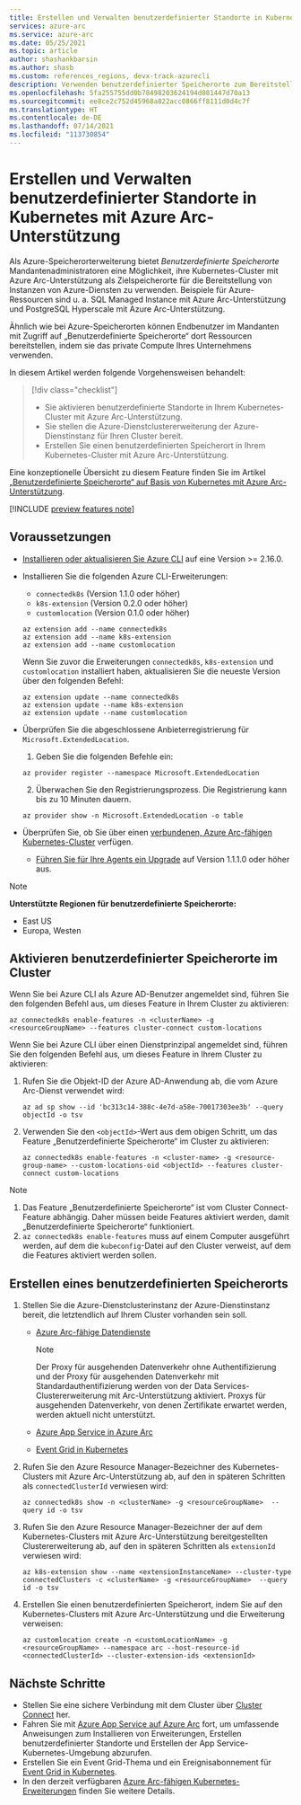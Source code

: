 ```yaml
---
title: Erstellen und Verwalten benutzerdefinierter Standorte in Kubernetes mit Azure Arc-Unterstützung
services: azure-arc
ms.service: azure-arc
ms.date: 05/25/2021
ms.topic: article
author: shashankbarsin
ms.author: shasb
ms.custom: references_regions, devx-track-azurecli
description: Verwenden benutzerdefinierter Speicherorte zum Bereitstellen von Azure-PaaS-Diensten in Kubernetes-Clustern mit Azure Arc-Unterstützung
ms.openlocfilehash: 5fa255755dd0b78498203624194d081447d70a13
ms.sourcegitcommit: ee8ce2c752d45968a822acc0866ff8111d0d4c7f
ms.translationtype: HT
ms.contentlocale: de-DE
ms.lasthandoff: 07/14/2021
ms.locfileid: "113730854"
---
```

# <a name="create-and-manage-custom-locations-on-azure-arc-enabled-kubernetes"></a>Erstellen und Verwalten benutzerdefinierter Standorte in Kubernetes mit Azure Arc-Unterstützung

Als Azure-Speicherorterweiterung bietet *Benutzerdefinierte Speicherorte* Mandantenadministratoren eine Möglichkeit, ihre Kubernetes-Cluster mit Azure Arc-Unterstützung als Zielspeicherorte für die Bereitstellung von Instanzen von Azure-Diensten zu verwenden. Beispiele für Azure-Ressourcen sind u. a. SQL Managed Instance mit Azure Arc-Unterstützung und PostgreSQL Hyperscale mit Azure Arc-Unterstützung.

Ähnlich wie bei Azure-Speicherorten können Endbenutzer im Mandanten mit Zugriff auf „Benutzerdefinierte Speicherorte“ dort Ressourcen bereitstellen, indem sie das private Compute Ihres Unternehmens verwenden.

In diesem Artikel werden folgende Vorgehensweisen behandelt:
> [!div class="checklist"]
> * Sie aktivieren benutzerdefinierte Standorte in Ihrem Kubernetes-Cluster mit Azure Arc-Unterstützung.
> * Sie stellen die Azure-Dienstclustererweiterung der Azure-Dienstinstanz für Ihren Cluster bereit.
> * Erstellen Sie einen benutzerdefinierten Speicherort in Ihrem Kubernetes-Cluster mit Azure Arc-Unterstützung.

Eine konzeptionelle Übersicht zu diesem Feature finden Sie im Artikel [„Benutzerdefinierte Speicherorte“ auf Basis von Kubernetes mit Azure Arc-Unterstützung](conceptual-custom-locations.md).

[!INCLUDE [preview features note](./includes/preview/preview-callout.md)]

## <a name="prerequisites"></a>Voraussetzungen

- [Installieren oder aktualisieren Sie Azure CLI](/cli/azure/install-azure-cli) auf eine Version >= 2.16.0.

- Installieren Sie die folgenden Azure CLI-Erweiterungen:
    - `connectedk8s` (Version 1.1.0 oder höher)
    - `k8s-extension` (Version 0.2.0 oder höher)
    - `customlocation` (Version 0.1.0 oder höher) 
  
    ```azurecli
    az extension add --name connectedk8s
    az extension add --name k8s-extension
    az extension add --name customlocation
    ```
    
    Wenn Sie zuvor die Erweiterungen `connectedk8s`, `k8s-extension` und `customlocation` installiert haben, aktualisieren Sie die neueste Version über den folgenden Befehl:

    ```azurecli
    az extension update --name connectedk8s
    az extension update --name k8s-extension
    az extension update --name customlocation
    ```

- Überprüfen Sie die abgeschlossene Anbieterregistrierung für `Microsoft.ExtendedLocation`.
    1. Geben Sie die folgenden Befehle ein:
    
    ```azurecli
    az provider register --namespace Microsoft.ExtendedLocation
    ```

    2. Überwachen Sie den Registrierungsprozess. Die Registrierung kann bis zu 10 Minuten dauern.
    
    ```azurecli
    az provider show -n Microsoft.ExtendedLocation -o table
    ```

- Überprüfen Sie, ob Sie über einen [verbundenen, Azure Arc-fähigen Kubernetes-Cluster](quickstart-connect-cluster.md) verfügen.
    - [Führen Sie für Ihre Agents ein Upgrade](agent-upgrade.md#manually-upgrade-agents) auf Version 1.1.1.0 oder höher aus.

>[!NOTE]
>**Unterstützte Regionen für benutzerdefinierte Speicherorte:**
>* East US
>* Europa, Westen

## <a name="enable-custom-locations-on-cluster"></a>Aktivieren benutzerdefinierter Speicherorte im Cluster

Wenn Sie bei Azure CLI als Azure AD-Benutzer angemeldet sind, führen Sie den folgenden Befehl aus, um dieses Feature in Ihrem Cluster zu aktivieren:

```console
az connectedk8s enable-features -n <clusterName> -g <resourceGroupName> --features cluster-connect custom-locations
```

Wenn Sie bei Azure CLI über einen Dienstprinzipal angemeldet sind, führen Sie den folgenden Befehl aus, um dieses Feature in Ihrem Cluster zu aktivieren:

1. Rufen Sie die Objekt-ID der Azure AD-Anwendung ab, die vom Azure Arc-Dienst verwendet wird:

    ```console
    az ad sp show --id 'bc313c14-388c-4e7d-a58e-70017303ee3b' --query objectId -o tsv
    ```

1. Verwenden Sie den `<objectId>`-Wert aus dem obigen Schritt, um das Feature „Benutzerdefinierte Speicherorte“ im Cluster zu aktivieren:

    ```console
    az connectedk8s enable-features -n <cluster-name> -g <resource-group-name> --custom-locations-oid <objectId> --features cluster-connect custom-locations
    ```

> [!NOTE]
> 1. Das Feature „Benutzerdefinierte Speicherorte“ ist vom Cluster Connect-Feature abhängig. Daher müssen beide Features aktiviert werden, damit „Benutzerdefinierte Speicherorte“ funktioniert.
> 2. `az connectedk8s enable-features` muss auf einem Computer ausgeführt werden, auf dem die `kubeconfig`-Datei auf den Cluster verweist, auf dem die Features aktiviert werden sollen.

## <a name="create-custom-location"></a>Erstellen eines benutzerdefinierten Speicherorts

1. Stellen Sie die Azure-Dienstclusterinstanz der Azure-Dienstinstanz bereit, die letztendlich auf Ihrem Cluster vorhanden sein soll.

    * [Azure Arc-fähige Datendienste](../data/create-data-controller-direct-cli.md#create-the-arc-data-services-extension)

        > [!NOTE]
        > Der Proxy für ausgehenden Datenverkehr ohne Authentifizierung und der Proxy für ausgehenden Datenverkehr mit Standardauthentifizierung werden von der Data Services-Clustererweiterung mit Arc-Unterstützung aktiviert. Proxys für ausgehenden Datenverkehr, von denen Zertifikate erwartet werden, werden aktuell nicht unterstützt.


    * [Azure App Service in Azure Arc](../../app-service/manage-create-arc-environment.md#install-the-app-service-extension)

    * [Event Grid in Kubernetes](../../event-grid/kubernetes/install-k8s-extension.md)

1. Rufen Sie den Azure Resource Manager-Bezeichner des Kubernetes-Clusters mit Azure Arc-Unterstützung ab, auf den in späteren Schritten als `connectedClusterId` verwiesen wird:

    ```azurecli
    az connectedk8s show -n <clusterName> -g <resourceGroupName>  --query id -o tsv
    ```

1. Rufen Sie den Azure Resource Manager-Bezeichner der auf dem Kubernetes-Clusters mit Azure Arc-Unterstützung bereitgestellten Clustererweiterung ab, auf den in späteren Schritten als `extensionId` verwiesen wird:

    ```azurecli
    az k8s-extension show --name <extensionInstanceName> --cluster-type connectedClusters -c <clusterName> -g <resourceGroupName>  --query id -o tsv
    ```

1. Erstellen Sie einen benutzerdefinierten Speicherort, indem Sie auf den Kubernetes-Clusters mit Azure Arc-Unterstützung und die Erweiterung verweisen:

    ```azurecli
    az customlocation create -n <customLocationName> -g <resourceGroupName> --namespace arc --host-resource-id <connectedClusterId> --cluster-extension-ids <extensionId>
    ```

## <a name="next-steps"></a>Nächste Schritte

- Stellen Sie eine sichere Verbindung mit dem Cluster über [Cluster Connect](cluster-connect.md) her.
- Fahren Sie mit [Azure App Service auf Azure Arc](../../app-service/overview-arc-integration.md) fort, um umfassende Anweisungen zum Installieren von Erweiterungen, Erstellen benutzerdefinierter Standorte und Erstellen der App Service-Kubernetes-Umgebung abzurufen. 
- Erstellen Sie ein Event Grid-Thema und ein Ereignisabonnement für [Event Grid in Kubernetes](../../event-grid/kubernetes/overview.md).
- In den derzeit verfügbaren [Azure Arc-fähigen Kubernetes-Erweiterungen](extensions.md#currently-available-extensions) finden Sie weitere Details.
